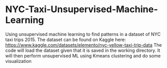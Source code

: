 # NYC-Taxi-Unsupervised-Machine-Learning
 Using unsupervised machine learning to find patterns in a dataset of NYC taxi trips 2015. The dataset can be found on Kaggle here: https://www.kaggle.com/datasets/elemento/nyc-yellow-taxi-trip-data
 The code will load the dataset given that it is saved in the working directory. It will then perform unsupervised ML using Kmeans clustering and do some visualization
